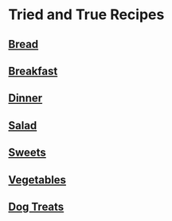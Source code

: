 # Tried and True Recipes

## [Bread](Bread)

## [Breakfast](Breakfast)

## [Dinner](Dinner)

## [Salad](Salad)

## [Sweets](Sweets)

## [Vegetables](Vegetables)

## [Dog Treats](DogTreats)
